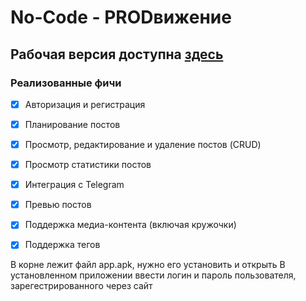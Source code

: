 # No-Code - PRODвижение

## Рабочая версия доступна [здесь](https://ноу-код.рф/)

### Реализованные фичи

- [x] Авторизация и регистрация
- [x] Планирование постов
- [x] Просмотр, редактирование и удаление постов (CRUD)
- [x] Просмотр статистики постов
- [x] Интеграция с Telegram
- [x] Превью постов
- [x] Поддержка медиа-контента (включая кружочки)
- [x] Поддержка тегов


В корне лежит файл app.apk, нужно его установить и открыть
В установленном приложении ввести логин и пароль пользователя, зарегестрированного через сайт

